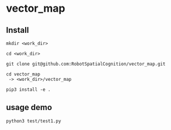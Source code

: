 # vector_map

## Install

```
mkdir <work_dir>

cd <work_dir>

git clone git@github.com:RobotSpatialCognition/vector_map.git

cd vector_map
 -> <work_dir>/vector_map
 
pip3 install -e .
```


## usage demo
```
python3 test/test1.py
```


